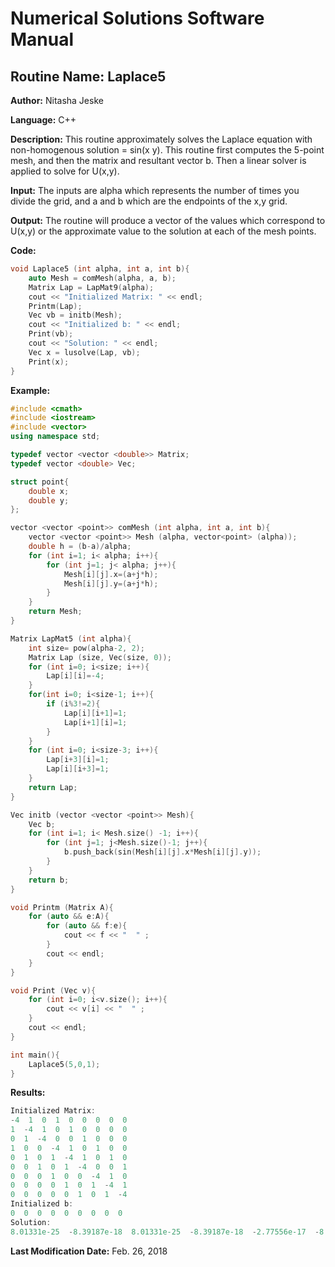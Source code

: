 # Numerical Solutions Software Manual

## **Routine Name:** Laplace5

**Author:** Nitasha Jeske

**Language:** C++

**Description:** This routine approximately solves the Laplace equation with non-homogenous solution = sin(x y). This routine first computes the 5-point mesh, and then the matrix and resultant vector b. Then a linear solver is applied to solve for U(x,y). 

**Input:** The inputs are alpha which represents the number of times you divide the grid, and a and b which are the endpoints of the x,y grid.

**Output:** The routine will produce a vector of the values which correspond to U(x,y) or the approximate value to the solution at each of the mesh points. 

**Code:** 
```C++
void Laplace5 (int alpha, int a, int b){
    auto Mesh = comMesh(alpha, a, b);
    Matrix Lap = LapMat9(alpha);
    cout << "Initialized Matrix: " << endl;
    Printm(Lap);
    Vec vb = initb(Mesh);
    cout << "Initialized b: " << endl;
    Print(vb);
    cout << "Solution: " << endl;
    Vec x = lusolve(Lap, vb);
    Print(x);
}
```

**Example:**
```C++
#include <cmath>
#include <iostream>
#include <vector>
using namespace std;

typedef vector <vector <double>> Matrix;
typedef vector <double> Vec;

struct point{
    double x;
    double y;
};

vector <vector <point>> comMesh (int alpha, int a, int b){
    vector <vector <point>> Mesh (alpha, vector<point> (alpha));
    double h = (b-a)/alpha;
    for (int i=1; i< alpha; i++){
        for (int j=1; j< alpha; j++){
            Mesh[i][j].x=(a+j*h);
            Mesh[i][j].y=(a+j*h);
        }
    }
    return Mesh;
}

Matrix LapMat5 (int alpha){
    int size= pow(alpha-2, 2);
    Matrix Lap (size, Vec(size, 0));
    for (int i=0; i<size; i++){
        Lap[i][i]=-4;
    }
    for(int i=0; i<size-1; i++){
        if (i%3!=2){
            Lap[i][i+1]=1;
            Lap[i+1][i]=1;
        }
    }
    for (int i=0; i<size-3; i++){
        Lap[i+3][i]=1;
        Lap[i][i+3]=1;
    }
    return Lap;
}

Vec initb (vector <vector <point>> Mesh){
    Vec b;
    for (int i=1; i< Mesh.size() -1; i++){
        for (int j=1; j<Mesh.size()-1; j++){
            b.push_back(sin(Mesh[i][j].x*Mesh[i][j].y));
        }
    }
    return b;
}

void Printm (Matrix A){
    for (auto && e:A){
        for (auto && f:e){
            cout << f << "  " ;
        }
        cout << endl;
    }
}

void Print (Vec v){
    for (int i=0; i<v.size(); i++){
        cout << v[i] << "  " ;
    }
    cout << endl;
}

int main(){
    Laplace5(5,0,1);
}
```

**Results:** 
```C++
Initialized Matrix: 
-4  1  0  1  0  0  0  0  0  
1  -4  1  0  1  0  0  0  0  
0  1  -4  0  0  1  0  0  0  
1  0  0  -4  1  0  1  0  0  
0  1  0  1  -4  1  0  1  0  
0  0  1  0  1  -4  0  0  1  
0  0  0  1  0  0  -4  1  0  
0  0  0  0  1  0  1  -4  1  
0  0  0  0  0  1  0  1  -4  
Initialized b: 
0  0  0  0  0  0  0  0  0  
Solution: 
8.01331e-25  -8.39187e-18  8.01331e-25  -8.39187e-18  -2.77556e-17  -8.39187e-18  8.01331e-25  -8.39187e-18  8.01331e-25  
```

**Last Modification Date:** Feb. 26, 2018
